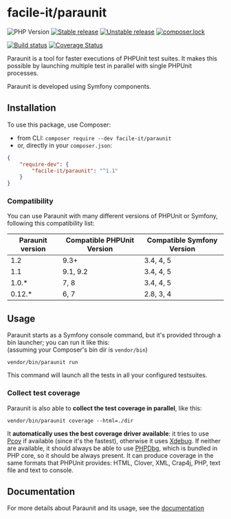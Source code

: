 # facile-it/paraunit

![PHP Version](https://img.shields.io/badge/php-%5E7.0%7C%5E8.0-blue)
[![Stable release][Last stable image]][Packagist link]
[![Unstable release][Last unstable image]][Packagist link]
[![composer.lock](https://poser.pugx.org/facile-it/paraunit/composerlock)](https://packagist.org/packages/facile-it/paraunit)

[![Build status](https://img.shields.io/github/workflow/status/facile-it/paraunit/CI)](https://github.com/facile-it/paraunit/actions)
[![Coverage Status][Master coverage image]][Master coverage link]

Paraunit is a tool for faster executions of PHPUnit test suites. It makes this possible by launching multiple test in parallel with single PHPUnit processes.

Paraunit is developed using Symfony components.

## Installation
To use this package, use Composer:

 * from CLI: `composer require --dev facile-it/paraunit`
 * or, directly in your `composer.json`:

```json
{
    "require-dev": {
        "facile-it/paraunit": "^1.1"
    }
}
```

### Compatibility
You can use Paraunit with many different versions of PHPUnit or Symfony, following this compatibility list:

| Paraunit version | Compatible PHPUnit Version | Compatible Symfony Version |
|------------------|----------------------------|----------------------------|
| 1.2              | 9.3+                       | 3.4, 4, 5                  |
| 1.1              | 9.1, 9.2                   | 3.4, 4, 5                  |
| 1.0.*            | 7, 8                       | 3.4, 4, 5                  |
| 0.12.*           | 6, 7                       | 2.8, 3, 4                  |

## Usage
Paraunit starts as a Symfony console command, but it's provided through a bin launcher; you can run it like this:<br/>
(assuming your Composer's bin dir is `vendor/bin`)
```
vendor/bin/paraunit run
```
This command will launch all the tests in all your configured testsuites.

### Collect test coverage
Paraunit is also able to **collect the test coverage in parallel**, like this:
```
vendor/bin/paraunit coverage --html=./dir
```

It **automatically uses the best coverage driver available**: it tries to use [Pcov](https://github.com/krakjoe/pcov) if available (since it's the fastest), otherwise it uses [Xdebug](https://xdebug.org/). If neither are available, it should always be able to use [PHPDbg](https://www.php.net/manual/en/book.phpdbg.php), which is bundled in PHP core, so it should be always present. It can produce coverage in the same formats that PHPUnit provides: HTML, Clover, XML, Crap4j, PHP, text file and text to console.

## Documentation
For more details about Paraunit and its usage, see the [documentation](https://engineering.facile.it/paraunit/documentation/)

[Last stable image]: https://poser.pugx.org/facile-it/paraunit/version.svg
[Last unstable image]: https://poser.pugx.org/facile-it/paraunit/v/unstable.svg
[Master coverage image]: https://codecov.io/gh/facile-it/paraunit/branch/master/graph/badge.svg

[Packagist link]: https://packagist.org/packages/facile-it/paraunit
[Master coverage link]: https://codecov.io/gh/facile-it/paraunit
